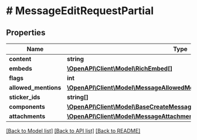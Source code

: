 # # MessageEditRequestPartial

## Properties

Name | Type | Description | Notes
------------ | ------------- | ------------- | -------------
**content** | **string** |  | [optional]
**embeds** | [**\OpenAPI\Client\Model\RichEmbed[]**](RichEmbed.md) |  | [optional]
**flags** | **int** |  | [optional]
**allowed_mentions** | [**\OpenAPI\Client\Model\MessageAllowedMentionsRequest**](MessageAllowedMentionsRequest.md) |  | [optional]
**sticker_ids** | **string[]** |  | [optional]
**components** | [**\OpenAPI\Client\Model\BaseCreateMessageCreateRequestComponentsInner[]**](BaseCreateMessageCreateRequestComponentsInner.md) |  | [optional]
**attachments** | [**\OpenAPI\Client\Model\MessageAttachmentRequest[]**](MessageAttachmentRequest.md) |  | [optional]

[[Back to Model list]](../../README.md#models) [[Back to API list]](../../README.md#endpoints) [[Back to README]](../../README.md)
